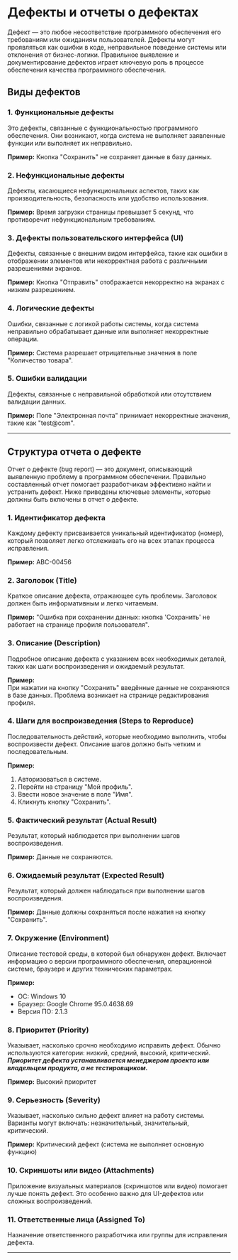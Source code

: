 # Дефекты и отчеты о дефектах

Дефект — это любое несоответствие программного обеспечения его требованиям или ожиданиям пользователей. Дефекты могут проявляться как ошибки в коде, неправильное поведение системы или отклонения от бизнес-логики. Правильное выявление и документирование дефектов играет ключевую роль в процессе обеспечения качества программного обеспечения.

## Виды дефектов

### 1. **Функциональные дефекты**
Это дефекты, связанные с функциональностью программного обеспечения. Они возникают, когда система не выполняет заявленные функции или выполняет их неправильно.

**Пример:** Кнопка "Сохранить" не сохраняет данные в базу данных.

### 2. **Нефункциональные дефекты**
Дефекты, касающиеся нефункциональных аспектов, таких как производительность, безопасность или удобство использования.

**Пример:** Время загрузки страницы превышает 5 секунд, что противоречит нефункциональным требованиям.

### 3. **Дефекты пользовательского интерфейса (UI)**
Дефекты, связанные с внешним видом интерфейса, такие как ошибки в отображении элементов или некорректная работа с различными разрешениями экранов.

**Пример:** Кнопка "Отправить" отображается некорректно на экранах с низким разрешением.

### 4. **Логические дефекты**
Ошибки, связанные с логикой работы системы, когда система неправильно обрабатывает данные или выполняет некорректные операции.

**Пример:** Система разрешает отрицательные значения в поле "Количество товара".

### 5. **Ошибки валидации**
Дефекты, связанные с неправильной обработкой или отсутствием валидации данных.

**Пример:** Поле "Электронная почта" принимает некорректные значения, такие как "test@com".

---

## Структура отчета о дефекте

Отчет о дефекте (bug report) — это документ, описывающий выявленную проблему в программном обеспечении. Правильно составленный отчет помогает разработчикам эффективно найти и устранить дефект. Ниже приведены ключевые элементы, которые должны быть включены в отчет о дефекте.

### 1. **Идентификатор дефекта**
Каждому дефекту присваивается уникальный идентификатор (номер), который позволяет легко отслеживать его на всех этапах процесса исправления.

**Пример:** ABC-00456

### 2. **Заголовок (Title)**
Краткое описание дефекта, отражающее суть проблемы. Заголовок должен быть информативным и легко читаемым.

**Пример:** "Ошибка при сохранении данных: кнопка 'Сохранить' не работает на странице профиля пользователя".

### 3. **Описание (Description)**
Подробное описание дефекта с указанием всех необходимых деталей, таких как шаги воспроизведения и ожидаемый результат.

**Пример:**  
При нажатии на кнопку "Сохранить" введённые данные не сохраняются в базе данных. Проблема возникает на странице редактирования профиля.

### 4. **Шаги для воспроизведения (Steps to Reproduce)**
Последовательность действий, которые необходимо выполнить, чтобы воспроизвести дефект. Описание шагов должно быть четким и последовательным.

**Пример:**  
1. Авторизоваться в системе.  
2. Перейти на страницу "Мой профиль".  
3. Ввести новое значение в поле "Имя".  
4. Кликнуть кнопку "Сохранить".

### 5. **Фактический результат (Actual Result)**
Результат, который наблюдается при выполнении шагов воспроизведения.

**Пример:** Данные не сохраняются.

### 6. **Ожидаемый результат (Expected Result)**
Результат, который должен наблюдаться при выполнении шагов воспроизведения.

**Пример:** Данные должны сохраняться после нажатия на кнопку "Сохранить".

### 7. **Окружение (Environment)**
Описание тестовой среды, в которой был обнаружен дефект. Включает информацию о версии программного обеспечения, операционной системе, браузере и других технических параметрах.

**Пример:**  
- ОС: Windows 10  
- Браузер: Google Chrome 95.0.4638.69  
- Версия ПО: 2.1.3

### 8. **Приоритет (Priority)**
Указывает, насколько срочно необходимо исправить дефект. Обычно используются категории: низкий, средний, высокий, критический.
***Приоритет дефекта устанавливается менеджером проекта или владельцем продукта, а не тестировщиком.***

**Пример:** Высокий приоритет

### 9. **Серьезность (Severity)**
Указывает, насколько сильно дефект влияет на работу системы. Варианты могут включать: незначительный, значительный, критический.

**Пример:** Критический дефект (система не выполняет основную функцию)

### 10. **Скриншоты или видео (Attachments)**
Приложение визуальных материалов (скриншотов или видео) помогает лучше понять дефект. Это особенно важно для UI-дефектов или сложных воспроизведений.

### 11. **Ответственные лица (Assigned To)**
Назначение ответственного разработчика или группы для исправления дефекта.

---

